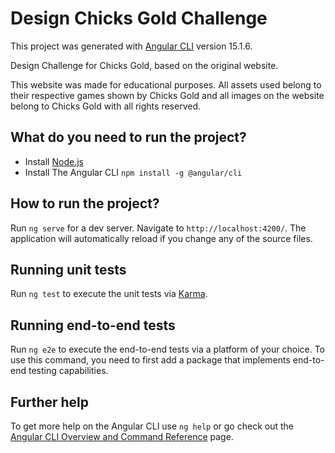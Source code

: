 # Design Chicks Gold Challenge

This project was generated with [Angular CLI](https://github.com/angular/angular-cli) version 15.1.6.

Design Challenge for Chicks Gold, based on the original website.

This website was made for educational purposes. All assets used belong 
to their respective games shown by Chicks Gold and all images on the website 
belong to Chicks Gold with all rights reserved.

## What do you need to run the project?

- Install [Node.js](https://nodejs.org/en/download/)
- Install The Angular CLI `npm install -g @angular/cli`

## How to run the project?

Run `ng serve` for a dev server. Navigate to `http://localhost:4200/`. The application will automatically reload if you change any of the source files.

## Running unit tests

Run `ng test` to execute the unit tests via [Karma](https://karma-runner.github.io).

## Running end-to-end tests

Run `ng e2e` to execute the end-to-end tests via a platform of your choice. To use this command, you need to first add a package that implements end-to-end testing capabilities.

## Further help

To get more help on the Angular CLI use `ng help` or go check out the [Angular CLI Overview and Command Reference](https://angular.io/cli) page.
